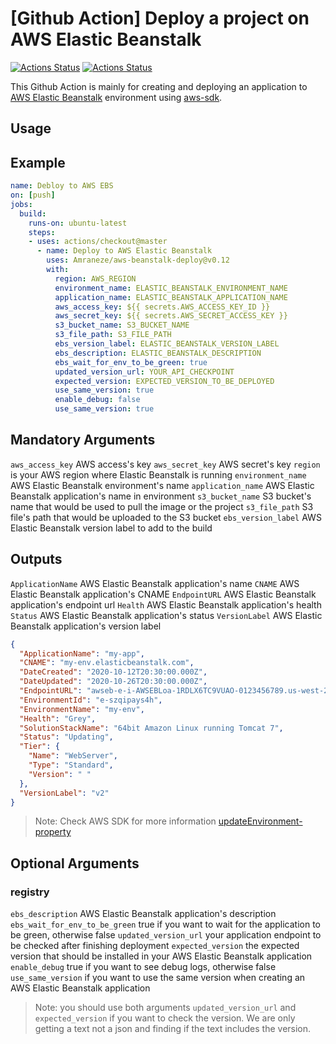 # [Github Action] Deploy a project on AWS Elastic Beanstalk

[![Actions Status](https://github.com/Amraneze/get-ebs-env-variables/workflows/master/badge.svg)](https://github.com/Amraneze/aws-beanstalk-deploy/actions)
[![Actions Status](https://github.com/Amraneze/get-ebs-env-variables/workflows/branch/badge.svg)](https://github.com/Amraneze/aws-beanstalk-deploy/actions)

This Github Action is mainly for creating and deploying an application to [AWS Elastic Beanstalk](https://aws.amazon.com/fr/elasticbeanstalk/) environment using [aws-sdk](https://www.npmjs.com/package/aws-sdk).

## Usage

## Example

```yaml
name: Debloy to AWS EBS
on: [push]
jobs:
  build:
    runs-on: ubuntu-latest
    steps:
    - uses: actions/checkout@master
      - name: Deploy to AWS Elastic Beanstalk
        uses: Amraneze/aws-beanstalk-deploy@v0.12
        with:
          region: AWS_REGION
          environment_name: ELASTIC_BEANSTALK_ENVIRONMENT_NAME
          application_name: ELASTIC_BEANSTALK_APPLICATION_NAME
          aws_access_key: ${{ secrets.AWS_ACCESS_KEY_ID }}
          aws_secret_key: ${{ secrets.AWS_SECRET_ACCESS_KEY }}
          s3_bucket_name: S3_BUCKET_NAME
          s3_file_path: S3_FILE_PATH
          ebs_version_label: ELASTIC_BEANSTALK_VERSION_LABEL
          ebs_description: ELASTIC_BEANSTALK_DESCRIPTION
          ebs_wait_for_env_to_be_green: true
          updated_version_url: YOUR_API_CHECKPOINT
          expected_version: EXPECTED_VERSION_TO_BE_DEPLOYED
          use_same_version: true
          enable_debug: false
          use_same_version: true
```

## Mandatory Arguments

`aws_access_key` AWS access's key
`aws_secret_key` AWS secret's key
`region` is your AWS region where Elastic Beanstalk is running
`environment_name` AWS Elastic Beanstalk environment's name
`application_name` AWS Elastic Beanstalk application's name in environment
`s3_bucket_name` S3 bucket's name that would be used to pull the image or the project
`s3_file_path` S3 file's path that would be uploaded to the S3 bucket
`ebs_version_label` AWS Elastic Beanstalk version label to add to the build

## Outputs

`ApplicationName` AWS Elastic Beanstalk application's name
`CNAME` AWS Elastic Beanstalk application's CNAME
`EndpointURL` AWS Elastic Beanstalk application's endpoint url
`Health` AWS Elastic Beanstalk application's health
`Status` AWS Elastic Beanstalk application's status
`VersionLabel` AWS Elastic Beanstalk application's version label

```json
{
  "ApplicationName": "my-app",
  "CNAME": "my-env.elasticbeanstalk.com",
  "DateCreated": "2020-10-12T20:30:00.000Z",
  "DateUpdated": "2020-10-26T20:30:00.000Z",
  "EndpointURL": "awseb-e-i-AWSEBLoa-1RDLX6TC9VUAO-0123456789.us-west-2.elb.amazonaws.com",
  "EnvironmentId": "e-szqipays4h",
  "EnvironmentName": "my-env",
  "Health": "Grey",
  "SolutionStackName": "64bit Amazon Linux running Tomcat 7",
  "Status": "Updating",
  "Tier": {
    "Name": "WebServer",
    "Type": "Standard",
    "Version": " "
  },
  "VersionLabel": "v2"
}
```

> Note: Check AWS SDK for more information [updateEnvironment-property](https://docs.aws.amazon.com/AWSJavaScriptSDK/latest/AWS/ElasticBeanstalk.html#updateEnvironment-property)

## Optional Arguments

### registry

`ebs_description` AWS Elastic Beanstalk application's description
`ebs_wait_for_env_to_be_green` true if you want to wait for the application to be green, otherwise false
`updated_version_url` your application endpoint to be checked after finishing deployment
`expected_version` the expected version that should be installed in your AWS Elastic Beanstalk application
`enable_debug` true if you want to see debug logs, otherwise false
`use_same_version` if you want to use the same version when creating an AWS Elastic Beanstalk application

> Note: you should use both arguments `updated_version_url` and `expected_version` if you want to check the version. We are only getting a text not a json and finding if the text includes the version.

